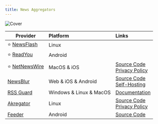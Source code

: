 ```yaml
---
title: News Aggregators
---
```


![Cover](../../assets/news-aggregators.png)

| Provider | Platform | Links |
| --- | :-- | :-- |
| :star: [NewsFlash](https://gitlab.com/news-flash/news_flash_gtk) | Linux | |
| :star: [ReadYou](https://github.com/Ashinch/ReadYou) | Android | |
| :star: [NetNewsWire](https://netnewswire.com/) | MacOS & iOS | [Source Code](https://github.com/Ranchero-Software/NetNewsWire)<br/>[Privacy Policy](https://netnewswire.com/privacypolicy.html) |
| [NewsBlur](https://www.newsblur.com/) | Web & iOS & Android | [Source Code](https://github.com/samuelclay/NewsBlur)<br/>[Self-Hosting](https://github.com/samuelclay/NewsBlur?tab=readme-ov-file#installation-instructions) |
| [RSS Guard](https://github.com/martinrotter/rssguard) | Windows & Linux & MacOS | [Documentation](https://rssguard.readthedocs.io/en/stable/) |
| [Akregator](https://apps.kde.org/akregator) | Linux | [Source Code](https://invent.kde.org/pim/akregator)<br/>[Privacy Policy](https://kde.org/privacypolicy-apps) |
| [Feeder](https://news.nononsenseapps.com/) | Android | [Source Code](https://github.com/spacecowboy/Feeder) |
